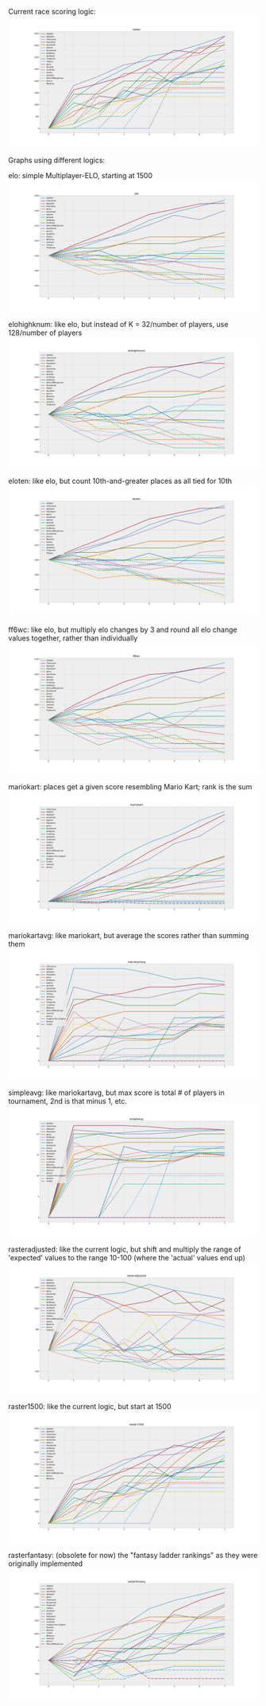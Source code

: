 Current race scoring logic:
![current logic](./img/raster.png)

Graphs using different logics:

elo: simple Multiplayer-ELO, starting at 1500
![elo](./img/elo.png)

elohighknum: like elo, but instead of K = 32/number of players, use 128/number of players
![elohighknum](./img/elohighknum.png)

eloten: like elo, but count 10th-and-greater places as all tied for 10th
![eloten](./img/eloten.png)

ff6wc: like elo, but multiply elo changes by 3 and round all elo change values together, rather than individually
![ff6wc](./img/ff6wc.png)

mariokart: places get a given score resembling Mario Kart; rank is the sum
![mariokart](./img/mariokart.png)

mariokartavg: like mariokart, but average the scores rather than summing them
![mariokartavg](./img/mariokartavg.png)

simpleavg: like mariokartavg, but max score is total # of players in tournament, 2nd is that minus 1, etc.
![simpleavg](./img/simpleavg.png)

rasteradjusted: like the current logic, but shift and multiply the range of 'expected' values to the range 10-100 (where the 'actual' values end up)
![rasteradjusted](./img/rasteradjusted.png)

raster1500: like the current logic, but start at 1500
![raster1500](./img/raster1500.png)

rasterfantasy: (obsolete for now) the "fantasy ladder rankings" as they were originally implemented
![rasterfantasy](./img/rasterfantasy.png)
